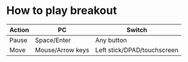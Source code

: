 # How to play breakout

| Action  | PC | Switch |
|---------------|---------------|---------------|
| Pause  | Space/Enter  | Any button |
| Move  | Mouse/Arrow keys  | Left stick/DPAD/touchscreen |
